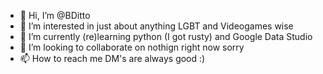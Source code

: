 - 👋 Hi, I’m @BDitto
- 👀 I’m interested in just about anything LGBT and Videogames wise 
- 🌱 I’m currently (re)learning python (I got rusty) and Google Data Studio 
- 💞️ I’m looking to collaborate on nothign right now sorry
- 📫 How to reach me DM's are always good :)

<!---
BDitto/BDitto is a ✨ special ✨ repository because its `README.md` (this file) appears on your GitHub profile.
You can click the Preview link to take a look at your changes.
--->
